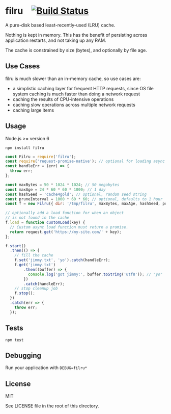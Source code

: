 # filru &nbsp;&nbsp; [![Build Status](https://travis-ci.org/ruffrey/filru.svg?branch=master)](https://travis-ci.org/ruffrey/filru)

A pure-disk based least-recently-used (LRU) cache.

Nothing is kept in memory. This has the benefit of persisting across application restarts,
and not taking up any RAM.

The cache is constrained by size (bytes), and optionally by file age.

## Use Cases

filru is much slower than an in-memory cache, so use cases are:

- a simplistic caching layer for frequent HTTP requests, since OS file system caching is much
faster than doing a network request
- caching the results of CPU-intensive operations
- caching slow operations across multiple network requests
- caching large items

## Usage

Node.js >= version 6

```
npm install filru
```


```javascript
const Filru = require('filru');
const require('request-promise-native'); // optional for loading async when not in cache
const handleErr = (err) => {
  throw err;
};

const maxBytes = 50 * 1024 * 1024; // 50 megabytes
const maxAge = 24 * 60 * 60 * 1000; // 1 day
const hashSeed = 'cache4gold'; // optional, random seed string
const pruneInterval = 1000 * 60 * 60; // optional, defaults to 1 hour
const f = new Filru({ dir: '/tmp/filru', maxBytes, maxAge, hashSeed, pruneInterval });

// optionally add a load function for when an object
// is not found in the cache
f.load = function customLoad(key) {
  // Custom async load function must return a promise.
  return request.get('https://my-site.com/' + key);
};

f.start()
  .then(() => {
    // fill the cache
    f.set('jimmy.txt', 'yo').catch(handleErr);
    f.get('jimmy.txt')
        .then((buffer) => {
          console.log('got jimmy:', buffer.toString('utf8')); // "yo"
        })
        .catch(handleErr);
    // stop cleanup job
    f.stop();
  })
  .catch(err => {
    throw err;
  });
```

## Tests

```
npm test
```

## Debugging

Run your application with `DEBUG=filru*`

## License

MIT

See LICENSE file in the root of this directory.
